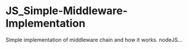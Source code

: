 # JS_Simple-Middleware-Implementation
Simple implementation of middleware chain and how it works. nodeJS...
